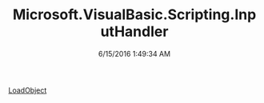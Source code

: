 ﻿---
title: Microsoft.VisualBasic.Scripting.InputHandler
date: 6/15/2016 1:49:34 AM
---

[LoadObject](T-Microsoft.VisualBasic.Scripting.InputHandler.LoadObject.html)
